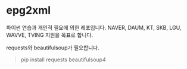 # epg2xml

파이썬 연습과 개인적 필요에 의한 레포입니다.
NAVER, DAUM, KT, SKB, LGU, WAVVE, TVING 지원을 목표로 합니다.

requests와 beautifulsoup가 필요합니다.

> pip install requests beautifulsoup4
